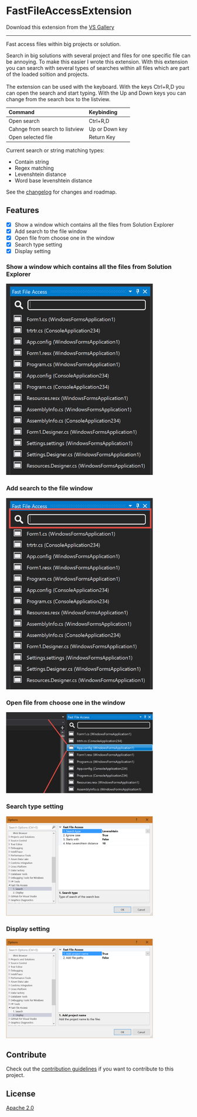 # FastFileAccessExtension

Download this extension from the [VS Gallery](https://visualstudiogallery.msdn.microsoft.com/[GuidFromGallery])

---------------------------------------

Fast access files within big projects or solution.

Search in big solutions with several project and files for one specific file can be annoying.
To make this easier I wrote this extension. With this extension you can search with several 
types of searches within all files which are part of the loaded soltion and projects.
<br/><br/>
The extension can be used with the keyboard. With the keys Ctrl+R,D you can open the search
and start typing. With the Up and Down keys you can change from the search box to the listview.
<br/>

| Command                        | Keybinding     |
|:------------------------------ |:-------------- |
| Open search                    | Ctrl+R,D       |
| Cahnge from search to listview | Up or Down key |
| Open selected file             | Return Key     |

Current search or string matching types:<br/>
- Contain string<br/>
- Regex matching<br/>
- Levenshtein distance<br/>
- Word base levenshtein distance

See the [changelog](CHANGELOG.md) for changes and roadmap.

## Features

- [x] Show a window which contains all the files from Solution Explorer
- [x] Add search to the file window
- [x] Open file from choose one in the window
- [x] Search type setting
- [x] Display setting

### Show a window which contains all the files from Solution Explorer
<img src="Images/FastFileAccessWindow.png" width="400" /><br/>

### Add search to the file window
<img src="Images/FastFileAccessWindowSearch.png" width="400" /><br/>

### Open file from choose one in the window
<img src="Images/FastFileAccessWindowOpen.png" width="400" /><br/>

### Search type setting
<img src="Images/SettingsSearchType.png" width="400" /><br/>

### Display setting
<img src="Images/SettingsDisplayType.png" width="400" /><br/>

## Contribute
Check out the [contribution guidelines](CONTRIBUTING.md)
if you want to contribute to this project.

## License
[Apache 2.0](LICENSE)